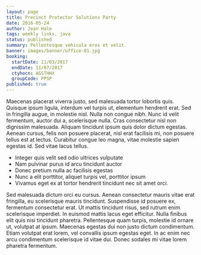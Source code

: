 ```yaml
---
layout: page
title: Precinct Protector Solutions Party
date: 2016-05-24
author: Jean Hale
tags: weekly links, java
status: published
summary: Pellentesque vehicula eros et velit.
banner: images/banner/office-01.jpg
booking:
  startDate: 11/03/2017
  endDate: 11/07/2017
  ctyhocn: AGSTHHX
  groupCode: PPSP
published: true
---
```

Maecenas placerat viverra justo, sed malesuada tortor lobortis quis. Quisque ipsum ligula, interdum vel turpis ut, elementum hendrerit erat. Sed in fringilla augue, in molestie nisl. Nulla non congue nibh. Nunc id velit fermentum, auctor dui a, scelerisque nulla. Cras consectetur nisl non dignissim malesuada. Aliquam tincidunt ipsum quis dolor dictum egestas. Aenean cursus, felis non posuere placerat, nisl erat facilisis mi, non posuere tellus est at lectus. Curabitur congue leo magna, vitae molestie sapien egestas id. Sed vitae lacus tellus.

* Integer quis velit sed odio ultrices vulputate
* Nam pulvinar purus id arcu tincidunt auctor
* Donec pretium nulla ac facilisis egestas
* Nunc a elit porttitor, aliquet turpis vel, porttitor ipsum
* Vivamus eget ex at tortor hendrerit tincidunt nec sit amet orci.

Sed malesuada dictum orci eu cursus. Aenean consectetur mauris vitae erat fringilla, eu scelerisque mauris tincidunt. Suspendisse id posuere ex, fermentum consectetur erat. Ut mattis tincidunt risus, sed rutrum enim scelerisque imperdiet. In euismod mattis lacus eget efficitur. Nulla finibus elit quis nisi tincidunt pharetra. Pellentesque quam turpis, molestie id ornare ut, volutpat at ipsum. Maecenas egestas dui non justo dictum condimentum. Etiam volutpat erat lorem, vel convallis ipsum egestas eget. In ac enim nec arcu condimentum scelerisque id vitae dui. Donec sodales mi vitae lorem pharetra fermentum.
